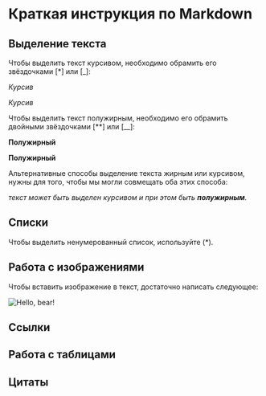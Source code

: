 # Краткая инструкция по Markdown
## Выделение текста
Чтобы выделить текст курсивом, необходимо обрамить его звёздочками [*] или [_]:

 *Курсив* 

 _Курсив_
 
Чтобы выделить текст полужирным, необходимо его обрамить двойными звёздочками [**] или [__]:

 **Полужирный**
 
__Полужирный__

Альтернативные способы выделение текста жирным или курсивом, нужны для того, чтобы мы могли совмещать оба этих способа:

 _текст может быть выделен курсивом и при этом быть **полужирным**._ 
  
## Списки
Чтобы выделить ненумерованный список, используйте (*).

## Работа с изображениями
Чтобы вставить изображение в текст, достаточно написать следующее:

![Hello, bear!](bear.jpg)

## Ссылки
## Работа с таблицами
## Цитаты
